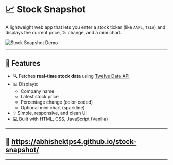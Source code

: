 # 📈 Stock Snapshot

A lightweight web app that lets you enter a stock ticker (like `AAPL`, `TSLA`) and displays the current price, % change, and a mini chart.

![Stock Snapshot Demo](./demo-screenshot.png) 

---

## 🔧 Features

- 🔍 Fetches **real-time stock data** using [Twelve Data API](https://twelvedata.com/)
- 📊 Displays:
  - Company name
  - Latest stock price
  - Percentage change (color-coded)
  - Optional mini chart (sparkline)
- 💡 Simple, responsive, and clean UI
- 💻 Built with HTML, CSS, JavaScript (Vanilla)

---

## 🚀 https://abhishektps4.github.io/stock-snapshot/


---

